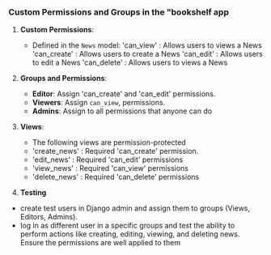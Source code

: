 ### Custom Permissions and Groups in the "bookshelf app
1. **Custom Permissions**:
   - Defined in the `News` model: 
   'can_view' : Allows users to views a News
   'can_create' : Allows users to create a News
   'can_edit' : Allows users to edit a News
   'can_delete' : Allows users to views a News

2. **Groups and Permissions**:
   - **Editor**: Assign 'can_create' and 'can_edit' permissions.
   - **Viewers**: Assign `can_view`, permissions.
   - **Admins**: Assign to all permissions that anyone can do

3. **Views**:
   - The following views are permission-protected
   - 'create_news' : Required 'can_create' permission.
   - 'edit_news'   : Required 'can_edit' permissions
   - 'view_news'   : Required  'can_view' permissions
   - 'delete_news'  : Required  'can_delete' permissions

 4. **Testing**
   - create test users in Django admin and assign them to groups (Views, Editors, Admins).
   - log in as different user in a specific groups and test the ability to perform actions like creating, editing, viewing, and deleting news. Ensure the permissions are well applied to them

   


